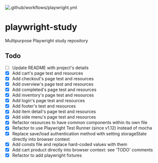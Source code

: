 ![.github/workflows/playwright.yml](https://github.com/ltsuda/playwright-study/workflows/.github/workflows/playwright.yml/badge.svg?branch=main)

# playwright-study
Multipurpose Playwright study repository


## Todo
- [ ] Update README with project's details
- [x] Add cart's page test and resources
- [x] Add checkout's page test and resources
- [x] Add overview's page test and resources
- [x] Add completed's page test and resources
- [x] Add inventory's page test and resources
- [x] Add login's page test and resources
- [x] Add footer's test and resources
- [x] Add item detail's page test and resources
- [x] Add side menu's page test and resources
- [x] Refactor resources to have common components within its own file
- [x] Refactor to use Playwright Test Runner (since v1.12) instead of mocha
- [x] Replace save/load authentication method with setting storageState directly into browser context
- [x] Add consts file and replace hard-coded values with them
- [x] Add cart product directly into browser context: see 'TODO' comments
- [x] Refactor to add playwright fixtures